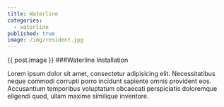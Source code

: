 ```yaml
---
title: Waterline
categories: 
  - waterline
published: true
image: /img/resident.jpg
---
```


{{ post.image }}
###Waterline Installation

Lorem ipsum dolor sit amet, consectetur adipisicing elit. Necessitatibus neque commodi corrupti porro incidunt sapiente omnis provident eos. Accusantium temporibus voluptatum obcaecati perspiciatis doloremque eligendi quod, ullam maxime similique inventore.
